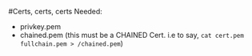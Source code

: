 #Certs, certs, certs
Needed: 
* privkey.pem
* chained.pem (this must be a CHAINED Cert. i.e to say, `cat cert.pem fullchain.pem > /chained.pem`)